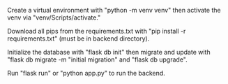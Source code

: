 Create a virtual environment with "python -m venv venv" then activate the venv via "venv/Scripts/activate."

Download all pips from the requirements.txt with "pip install -r requirements.txt" (must be in backend directory). 

Initialize the database with "flask db init" then migrate and update with "flask db migrate -m "initial migration" and "flask db upgrade". 

Run "flask run" or "python app.py" to run the backend.
